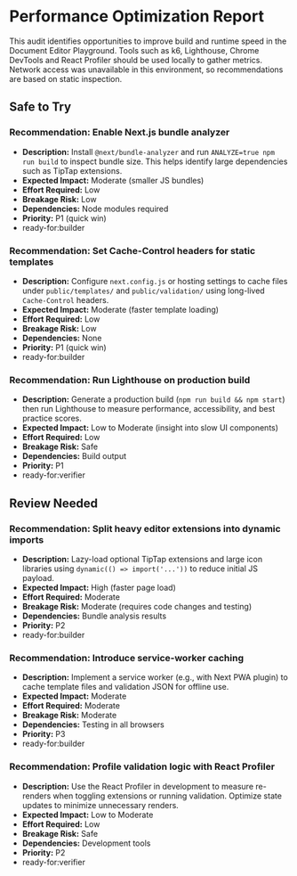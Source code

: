 # Performance Optimization Report

This audit identifies opportunities to improve build and runtime speed in the Document Editor Playground. Tools such as k6, Lighthouse, Chrome DevTools and React Profiler should be used locally to gather metrics. Network access was unavailable in this environment, so recommendations are based on static inspection.

## Safe to Try

### Recommendation: Enable Next.js bundle analyzer
- **Description:** Install `@next/bundle-analyzer` and run `ANALYZE=true npm run build` to inspect bundle size. This helps identify large dependencies such as TipTap extensions.
- **Expected Impact:** Moderate (smaller JS bundles)
- **Effort Required:** Low
- **Breakage Risk:** Low
- **Dependencies:** Node modules required
- **Priority:** P1 (quick win)
- ready-for:builder

### Recommendation: Set Cache-Control headers for static templates
- **Description:** Configure `next.config.js` or hosting settings to cache files under `public/templates/` and `public/validation/` using long-lived `Cache-Control` headers.
- **Expected Impact:** Moderate (faster template loading)
- **Effort Required:** Low
- **Breakage Risk:** Low
- **Dependencies:** None
- **Priority:** P1 (quick win)
- ready-for:builder

### Recommendation: Run Lighthouse on production build
- **Description:** Generate a production build (`npm run build && npm start`) then run Lighthouse to measure performance, accessibility, and best practice scores.
- **Expected Impact:** Low to Moderate (insight into slow UI components)
- **Effort Required:** Low
- **Breakage Risk:** Safe
- **Dependencies:** Build output
- **Priority:** P1
- ready-for:verifier

## Review Needed

### Recommendation: Split heavy editor extensions into dynamic imports
- **Description:** Lazy-load optional TipTap extensions and large icon libraries using `dynamic(() => import('...'))` to reduce initial JS payload.
- **Expected Impact:** High (faster page load)
- **Effort Required:** Moderate
- **Breakage Risk:** Moderate (requires code changes and testing)
- **Dependencies:** Bundle analysis results
- **Priority:** P2
- ready-for:builder

### Recommendation: Introduce service-worker caching
- **Description:** Implement a service worker (e.g., with Next PWA plugin) to cache template files and validation JSON for offline use.
- **Expected Impact:** Moderate
- **Effort Required:** Moderate
- **Breakage Risk:** Moderate
- **Dependencies:** Testing in all browsers
- **Priority:** P3
- ready-for:builder

### Recommendation: Profile validation logic with React Profiler
- **Description:** Use the React Profiler in development to measure re-renders when toggling extensions or running validation. Optimize state updates to minimize unnecessary renders.
- **Expected Impact:** Low to Moderate
- **Effort Required:** Low
- **Breakage Risk:** Safe
- **Dependencies:** Development tools
- **Priority:** P2
- ready-for:verifier

